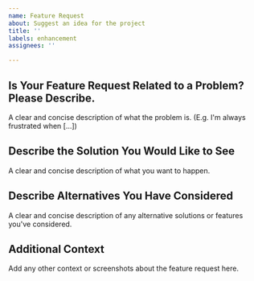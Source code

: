```yaml
---
name: Feature Request
about: Suggest an idea for the project
title: ''
labels: enhancement
assignees: ''

---
```


## Is Your Feature Request Related to a Problem? Please Describe.
A clear and concise description of what the problem is. 
(E.g. I'm always frustrated when [...])

## Describe the Solution You Would Like to See
A clear and concise description of what you want to happen.

## Describe Alternatives You Have Considered
A clear and concise description of any alternative solutions or features you've considered.

## Additional Context
Add any other context or screenshots about the feature request here.
